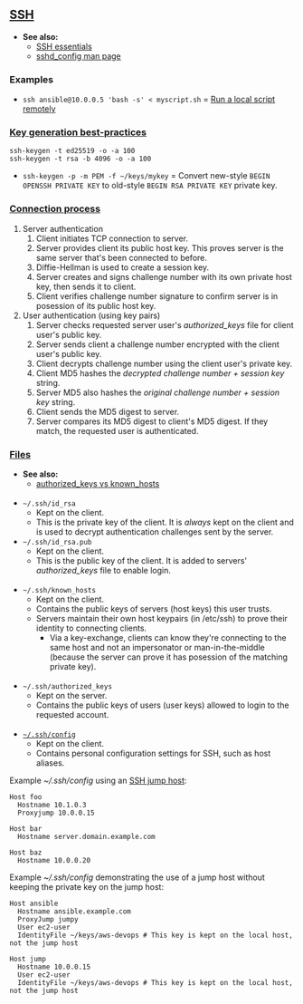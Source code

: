 ## [SSH](https://www.openssh.com/manual.html)

- **See also:**
  - [SSH essentials](https://www.digitalocean.com/community/tutorials/ssh-essentials-working-with-ssh-servers-clients-and-keys)
  - [sshd_config man page](https://www.freebsd.org/cgi/man.cgi?sshd_config(5))

### Examples

- `ssh ansible@10.0.0.5 'bash -s' < myscript.sh` = [Run a local script remotely](https://stackoverflow.com/questions/305035/how-to-use-ssh-to-run-a-local-shell-script-on-a-remote-machine)

### [Key generation best-practices](https://security.stackexchange.com/questions/143442/what-are-ssh-keygen-best-practices)

```
ssh-keygen -t ed25519 -o -a 100
ssh-keygen -t rsa -b 4096 -o -a 100
```

- `ssh-keygen -p -m PEM -f ~/keys/mykey` = Convert new-style `BEGIN OPENSSH PRIVATE KEY` to old-style `BEGIN RSA PRIVATE KEY` private key.

### [Connection process](https://www.digitalocean.com/community/tutorials/understanding-the-ssh-encryption-and-connection-process)

1. Server authentication
   1. Client initiates TCP connection to server.
   2. Server provides client its public host key. This proves server is the same server that's been connected to before.
   3. Diffie-Hellman is used to create a session key.
   4. Server creates and signs challenge number with its own private host key, then sends it to client.
   5. Client verifies challenge number signature to confirm server is in posession of its public host key.
2. User authentication (using key pairs)
   1. Server checks requested server user's *authorized_keys* file for client user's public key.
   2. Server sends client a challenge number encrypted with the client user's public key.
   3. Client decrypts challenge number using the client user's private key.
   4. Client MD5 hashes the *decrypted challenge number + session key* string.
   5. Server MD5 also hashes the *original challenge number + session key* string.
   6. Client sends the MD5 digest to server.
   7. Server compares its MD5 digest to client's MD5 digest. If they match, the requested user is authenticated.

### [Files](https://www.techrepublic.com/article/the-4-most-important-files-for-ssh-connections/)

- **See also:**
  - [authorized_keys vs known_hosts](https://security.stackexchange.com/questions/20706/what-is-the-difference-between-authorized-keys-and-known-hosts-file-for-ssh)
<br><br>
- `~/.ssh/id_rsa`
  - Kept on the client.
  - This is the private key of the client. It is *always* kept on the client and is used to decrypt authentication
    challenges sent by the server.
- `~/.ssh/id_rsa.pub`
  - Kept on the client.
  - This is the public key of the client. It is added to servers' *authorized_keys* file to enable login.
<br><br>
- `~/.ssh/known_hosts`
  - Kept on the client.
  - Contains the public keys of servers (host keys) this user trusts.
  - Servers maintain their own host keypairs (in /etc/ssh) to prove their identity to connecting clients.
    - Via a key-exchange, clients can know they're connecting to the same host and not an impersonator or man-in-the-middle
      (because the server can prove it has posession of the matching private key).
<br><br>
- `~/.ssh/authorized_keys`
  - Kept on the server.
  - Contains the public keys of users (user keys) allowed to login to the requested account.
<br><br>
- [`~/.ssh/config`](https://linuxize.com/post/using-the-ssh-config-file/)
  - Kept on the client.
  - Contains personal configuration settings for SSH, such as host aliases.

Example *~/.ssh/config* using an [SSH jump host](https://wiki.gentoo.org/wiki/SSH_jump_host):
```
Host foo
  Hostname 10.1.0.3
  Proxyjump 10.0.0.15

Host bar
  Hostname server.domain.example.com

Host baz
  Hostname 10.0.0.20
```

Example *~/.ssh/config* demonstrating the use of a jump host without keeping the private key on the jump host:
```
Host ansible
  Hostname ansible.example.com
  ProxyJump jumpy
  User ec2-user
  IdentityFile ~/keys/aws-devops # This key is kept on the local host, not the jump host

Host jump
  Hostname 10.0.0.15
  User ec2-user
  IdentityFile ~/keys/aws-devops # This key is kept on the local host, not the jump host
```
